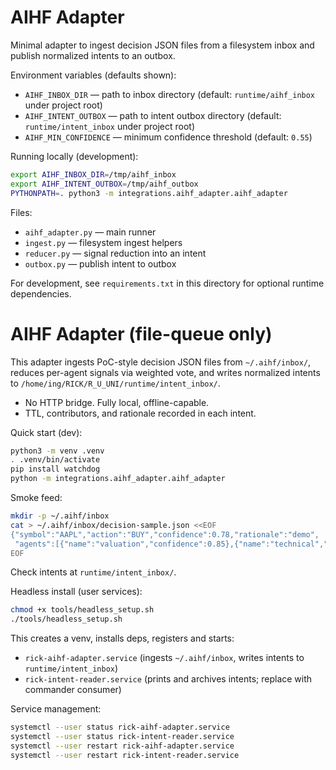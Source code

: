 # AIHF Adapter

Minimal adapter to ingest decision JSON files from a filesystem inbox and publish normalized intents to an outbox.

Environment variables (defaults shown):

- `AIHF_INBOX_DIR` — path to inbox directory (default: `runtime/aihf_inbox` under project root)
- `AIHF_INTENT_OUTBOX` — path to intent outbox directory (default: `runtime/intent_inbox` under project root)
- `AIHF_MIN_CONFIDENCE` — minimum confidence threshold (default: `0.55`)

Running locally (development):

```bash
export AIHF_INBOX_DIR=/tmp/aihf_inbox
export AIHF_INTENT_OUTBOX=/tmp/aihf_outbox
PYTHONPATH=. python3 -m integrations.aihf_adapter.aihf_adapter
```

Files:
- `aihf_adapter.py` — main runner
- `ingest.py` — filesystem ingest helpers
- `reducer.py` — signal reduction into an intent
- `outbox.py` — publish intent to outbox

For development, see `requirements.txt` in this directory for optional runtime dependencies.
# AIHF Adapter (file-queue only)

This adapter ingests PoC-style decision JSON files from `~/.aihf/inbox/`,
reduces per-agent signals via weighted vote, and writes normalized intents to
`/home/ing/RICK/R_U_UNI/runtime/intent_inbox/`.

- No HTTP bridge. Fully local, offline-capable.
- TTL, contributors, and rationale recorded in each intent.

Quick start (dev):

```bash
python3 -m venv .venv
. .venv/bin/activate
pip install watchdog
python -m integrations.aihf_adapter.aihf_adapter
```

Smoke feed:

```bash
mkdir -p ~/.aihf/inbox
cat > ~/.aihf/inbox/decision-sample.json <<EOF
{"symbol":"AAPL","action":"BUY","confidence":0.78,"rationale":"demo",
 "agents":[{"name":"valuation","confidence":0.85},{"name":"technical","confidence":0.62}]}
EOF
```

Check intents at `runtime/intent_inbox/`.

Headless install (user services):

```bash
chmod +x tools/headless_setup.sh
./tools/headless_setup.sh
```

This creates a venv, installs deps, registers and starts:
- `rick-aihf-adapter.service` (ingests `~/.aihf/inbox`, writes intents to `runtime/intent_inbox`)
- `rick-intent-reader.service` (prints and archives intents; replace with commander consumer)

Service management:

```bash
systemctl --user status rick-aihf-adapter.service
systemctl --user status rick-intent-reader.service
systemctl --user restart rick-aihf-adapter.service
systemctl --user restart rick-intent-reader.service
```
